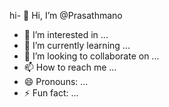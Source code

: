 hi- 👋 Hi, I’m @Prasathmano
- 👀 I’m interested in ...
- 🌱 I’m currently learning ...
- 💞️ I’m looking to collaborate on ...
- 📫 How to reach me ...
- 😄 Pronouns: ...
- ⚡ Fun fact: ...

<!---
Prasathmano/Prasathmano is a ✨ special ✨ repository because its `README.md` (this file) appears on your GitHub profile.
You can click the Preview link to take a look at your changes.
--->
